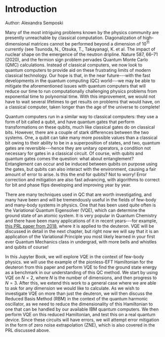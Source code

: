 <!-- #region -->
# Introduction
 
Author: Alexandra Semposki
 
Many of the most intriguing problems known by the physics community are presently unreachable by classical computation. Diagonalization of high-dimensional matrices cannot be performed beyond a dimension of $10^{11}$ currently (see Tsunoda, N., Otsuka, T., Takayanagi, K. et al. The impact of nuclear shape on the emergence of the neutron dripline. Nature 587, 66–71 (2020), and the fermion sign problem pervades Quantum Monte Carlo (QMC) calculations. Instead of classical computers, we now look to quantum computers to provide aid on these frustrating limits of modern classical technology. Our hope is that, in the near future---with the fast developments in the quantum computing (QC) world---we may be able to mitigate the aforementioned issues with quantum computers that will reduce our time to run computationally challenging physics problems from exponential time to polynomial time. With this improvement, we would not have to wait several lifetimes to get results on problems that would have, on a classical computer, taken longer than the age of the universe to complete!


Quantum computers run in a similar way to classical computers: they use a form of bit called a qubit, and have quantum gates that perform transformations on these qubits, much like classical gates do on classical bits. However, there are a couple of stark differences between the two systems. One, a qubit can take many more possible values than a classical bit owing to their ability to be in a superposition of states, and two, quantum gates are reversible---hence they are unitary operators, a condition not necessary for gates in a classical circuit. Of course, with qubits and quantum gates comes the question: what about entanglement? Entanglement can occur and be induced between qubits on purpose using the gates, but qubits can also interact with the environment, causing a fair amount of error to arise. Is this the end for qubits? Not to worry! Error correction and mitigation are also fast advancing, with algorithms to correct for bit and phase flips developing and improving year by year. 
  
  
There are many techniques used in QC that are worth investigating, and many have been and will be tremendously useful in the fields of few-body and many-body systems in physics. One that has been used quite often is the Variational Quantum Eigensolver (VQE), which can determine the ground state of an atomic system. It is very popular in Quantum Chemistry and there have been many applications of it in recent years---for example, [this PRL paper from 2018](https://journals.aps.org/prl/abstract/10.1103/PhysRevLett.120.210501), where it is applied to the deuteron. VQE will be discussed in detail in the next chapter, but right now we will say that it is an application of the Variational Principle you most likely learned in your first ever Quantum Mechanics class in undergrad, with more bells and whistles and qubits of course!
 
 
In this Jupyter Book, we will explore VQE in the context of few-body physics. we will use the example of the pionless-EFT Hamiltonian for the deuteron from this paper and perform VQE to find the ground state energy as a benchmark in our understanding of this QC method. We start by using VQE on $N=2$, where $N$ is the number of dimensions, and then progress to $N=3$. After this, we extend this work to a general case where we are able to ask for any dimension we would like to calculate. As we wish to investigate VQE on more than just the deuteron, we will then discuss the Reduced Basis Method (RBM) in the context of the quantum harmonic oscillator, as we need to reduce the dimensionality of this Hamiltonian to one that can be handled by our available IBM quantum computers. We then perform VQE on this reduced Hamiltonian, and test this on a real quantum device. Since these circuits will have errors, we will attempt error mitigation in the form of zero noise extrapolation (ZNE), which is also covered in the PRL discussed above.

<!-- #endregion -->
